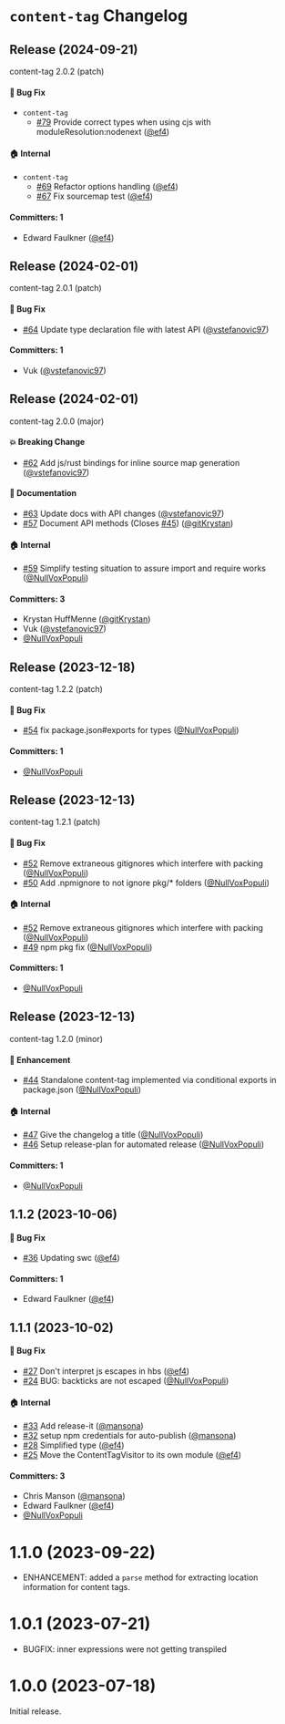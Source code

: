 # `content-tag` Changelog
## Release (2024-09-21)

content-tag 2.0.2 (patch)

#### :bug: Bug Fix
* `content-tag`
  * [#79](https://github.com/embroider-build/content-tag/pull/79) Provide correct types when using cjs with moduleResolution:nodenext ([@ef4](https://github.com/ef4))

#### :house: Internal
* `content-tag`
  * [#69](https://github.com/embroider-build/content-tag/pull/69) Refactor options handling ([@ef4](https://github.com/ef4))
  * [#67](https://github.com/embroider-build/content-tag/pull/67) Fix sourcemap test ([@ef4](https://github.com/ef4))

#### Committers: 1
- Edward Faulkner ([@ef4](https://github.com/ef4))
## Release (2024-02-01)

content-tag 2.0.1 (patch)

#### :bug: Bug Fix
* [#64](https://github.com/embroider-build/content-tag/pull/64) Update type declaration file with latest API ([@vstefanovic97](https://github.com/vstefanovic97))

#### Committers: 1
- Vuk ([@vstefanovic97](https://github.com/vstefanovic97))
## Release (2024-02-01)

content-tag 2.0.0 (major)

#### :boom: Breaking Change
* [#62](https://github.com/embroider-build/content-tag/pull/62) Add js/rust bindings for inline source map generation ([@vstefanovic97](https://github.com/vstefanovic97))

#### :memo: Documentation
* [#63](https://github.com/embroider-build/content-tag/pull/63) Update docs with API changes ([@vstefanovic97](https://github.com/vstefanovic97))
* [#57](https://github.com/embroider-build/content-tag/pull/57) Document API methods (Closes [#45](https://github.com/embroider-build/content-tag/issues/45)) ([@gitKrystan](https://github.com/gitKrystan))

#### :house: Internal
* [#59](https://github.com/embroider-build/content-tag/pull/59) Simplify testing situation to assure import and require works ([@NullVoxPopuli](https://github.com/NullVoxPopuli))

#### Committers: 3
- Krystan HuffMenne ([@gitKrystan](https://github.com/gitKrystan))
- Vuk ([@vstefanovic97](https://github.com/vstefanovic97))
- [@NullVoxPopuli](https://github.com/NullVoxPopuli)
## Release (2023-12-18)

content-tag 1.2.2 (patch)

#### :bug: Bug Fix
* [#54](https://github.com/embroider-build/content-tag/pull/54) fix package.json#exports for types ([@NullVoxPopuli](https://github.com/NullVoxPopuli))

#### Committers: 1
- [@NullVoxPopuli](https://github.com/NullVoxPopuli)
## Release (2023-12-13)

content-tag 1.2.1 (patch)

#### :bug: Bug Fix
* [#52](https://github.com/embroider-build/content-tag/pull/52) Remove extraneous gitignores which interfere with packing ([@NullVoxPopuli](https://github.com/NullVoxPopuli))
* [#50](https://github.com/embroider-build/content-tag/pull/50) Add .npmignore to not ignore pkg/* folders ([@NullVoxPopuli](https://github.com/NullVoxPopuli))

#### :house: Internal
* [#52](https://github.com/embroider-build/content-tag/pull/52) Remove extraneous gitignores which interfere with packing ([@NullVoxPopuli](https://github.com/NullVoxPopuli))
* [#49](https://github.com/embroider-build/content-tag/pull/49) npm pkg fix ([@NullVoxPopuli](https://github.com/NullVoxPopuli))

#### Committers: 1
- [@NullVoxPopuli](https://github.com/NullVoxPopuli)
## Release (2023-12-13)

content-tag 1.2.0 (minor)

#### :rocket: Enhancement
* [#44](https://github.com/embroider-build/content-tag/pull/44) Standalone content-tag implemented via conditional exports in package.json ([@NullVoxPopuli](https://github.com/NullVoxPopuli))

#### :house: Internal
* [#47](https://github.com/embroider-build/content-tag/pull/47) Give the changelog a title ([@NullVoxPopuli](https://github.com/NullVoxPopuli))
* [#46](https://github.com/embroider-build/content-tag/pull/46) Setup release-plan for automated release ([@NullVoxPopuli](https://github.com/NullVoxPopuli))

#### Committers: 1
- [@NullVoxPopuli](https://github.com/NullVoxPopuli)

## 1.1.2 (2023-10-06)

#### :bug: Bug Fix
* [#36](https://github.com/embroider-build/content-tag/pull/36) Updating swc ([@ef4](https://github.com/ef4))

#### Committers: 1
- Edward Faulkner ([@ef4](https://github.com/ef4))

## 1.1.1 (2023-10-02)

#### :bug: Bug Fix
* [#27](https://github.com/embroider-build/content-tag/pull/27) Don't interpret js escapes in hbs ([@ef4](https://github.com/ef4))
* [#24](https://github.com/embroider-build/content-tag/pull/24) BUG: backticks are not escaped ([@NullVoxPopuli](https://github.com/NullVoxPopuli))

#### :house: Internal
* [#33](https://github.com/embroider-build/content-tag/pull/33) Add release-it ([@mansona](https://github.com/mansona))
* [#32](https://github.com/embroider-build/content-tag/pull/32) setup npm credentials for auto-publish ([@mansona](https://github.com/mansona))
* [#28](https://github.com/embroider-build/content-tag/pull/28) Simplified type ([@ef4](https://github.com/ef4))
* [#25](https://github.com/embroider-build/content-tag/pull/25) Move the ContentTagVisitor to its own module ([@ef4](https://github.com/ef4))

#### Committers: 3
- Chris Manson ([@mansona](https://github.com/mansona))
- Edward Faulkner ([@ef4](https://github.com/ef4))
- [@NullVoxPopuli](https://github.com/NullVoxPopuli)


# 1.1.0 (2023-09-22)

 - ENHANCEMENT: added a `parse` method for extracting location information for content tags.

# 1.0.1 (2023-07-21)

 - BUGFIX: inner expressions were not getting transpiled

# 1.0.0 (2023-07-18)

Initial release.
